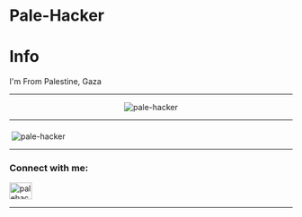 # Pale-Hacker 

# Info 

I'm From Palestine, Gaza 

-----------------------------------------

<p align="middle"> <img src="https://komarev.com/ghpvc/?username=pale-hacker&label=Profile%20views&color=0e75b6&style=flat" alt="pale-hacker" /> </p>

-----------------------------------------

<p>&nbsp;<img align="middle" src="https://github-readme-stats.vercel.app/api?username=pale-hacker&show_icons=true&locale=en" alt="pale-hacker" /></p>

-----------------------------------------

<h3 align="left">Connect with me:</h3>
<p align="left">
<a href="https://instagram.com/palehacker" target="blank"><img align="center" src="https://cdn.jsdelivr.net/npm/simple-icons@3.0.1/icons/instagram.svg" alt="palehacker" height="30" width="40" /></a>
</p>

-----------------------------------------
